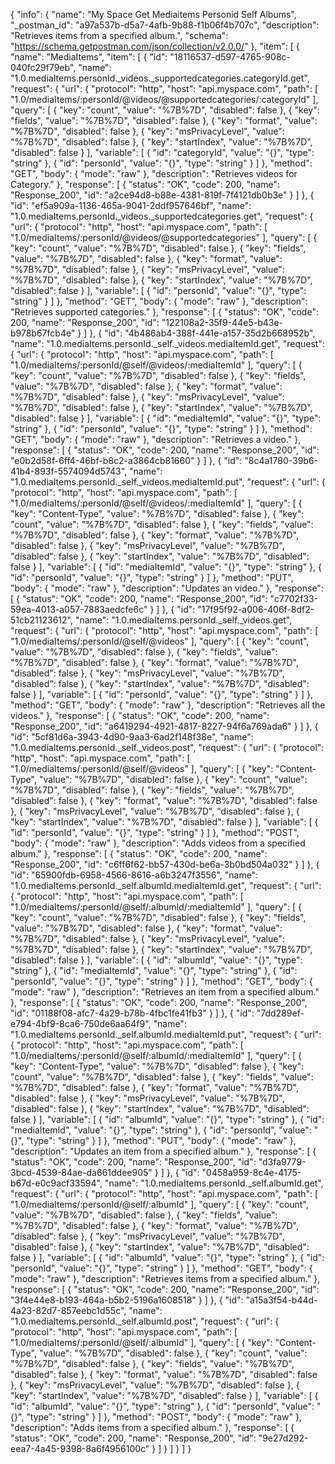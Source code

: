 {
  "info": {
    "name": "My Space Get Mediaitems Personid Self Albums",
    "_postman_id": "a97a537b-d5a7-4afb-9b88-f1b06f4b707c",
    "description": "Retrieves items from a specified album.",
    "schema": "https://schema.getpostman.com/json/collection/v2.0.0/"
  },
  "item": [
    {
      "name": "MediaItems",
      "item": [
        {
          "id": "18116537-d597-4765-908c-040fc29f79eb",
          "name": "1.0.mediaItems.personId._videos._supportedcategories.categoryId.get",
          "request": {
            "url": {
              "protocol": "http",
              "host": "api.myspace.com",
              "path": [
                "1.0/mediaItems/:personId/@videos/@supportedcategories/:categoryId"
              ],
              "query": [
                {
                  "key": "count",
                  "value": "%7B%7D",
                  "disabled": false
                },
                {
                  "key": "fields",
                  "value": "%7B%7D",
                  "disabled": false
                },
                {
                  "key": "format",
                  "value": "%7B%7D",
                  "disabled": false
                },
                {
                  "key": "msPrivacyLevel",
                  "value": "%7B%7D",
                  "disabled": false
                },
                {
                  "key": "startIndex",
                  "value": "%7B%7D",
                  "disabled": false
                }
              ],
              "variable": [
                {
                  "id": "categoryId",
                  "value": "{}",
                  "type": "string"
                },
                {
                  "id": "personId",
                  "value": "{}",
                  "type": "string"
                }
              ]
            },
            "method": "GET",
            "body": {
              "mode": "raw"
            },
            "description": "Retrieves videos for Category."
          },
          "response": [
            {
              "status": "OK",
              "code": 200,
              "name": "Response_200",
              "id": "a2ce94d8-b88e-4381-819f-7f4121db0b3e"
            }
          ]
        },
        {
          "id": "ef5a909a-1136-465a-9041-2ddf957646bf",
          "name": "1.0.mediaItems.personId._videos._supportedcategories.get",
          "request": {
            "url": {
              "protocol": "http",
              "host": "api.myspace.com",
              "path": [
                "1.0/mediaItems/:personId/@videos/@supportedcategories"
              ],
              "query": [
                {
                  "key": "count",
                  "value": "%7B%7D",
                  "disabled": false
                },
                {
                  "key": "fields",
                  "value": "%7B%7D",
                  "disabled": false
                },
                {
                  "key": "format",
                  "value": "%7B%7D",
                  "disabled": false
                },
                {
                  "key": "msPrivacyLevel",
                  "value": "%7B%7D",
                  "disabled": false
                },
                {
                  "key": "startIndex",
                  "value": "%7B%7D",
                  "disabled": false
                }
              ],
              "variable": [
                {
                  "id": "personId",
                  "value": "{}",
                  "type": "string"
                }
              ]
            },
            "method": "GET",
            "body": {
              "mode": "raw"
            },
            "description": "Retrieves supported categories."
          },
          "response": [
            {
              "status": "OK",
              "code": 200,
              "name": "Response_200",
              "id": "122108a2-35f9-44e5-b43e-b978b67fcb4e"
            }
          ]
        },
        {
          "id": "4b486ab4-388f-441e-a157-35d2b668952b",
          "name": "1.0.mediaItems.personId._self._videos.mediaItemId.get",
          "request": {
            "url": {
              "protocol": "http",
              "host": "api.myspace.com",
              "path": [
                "1.0/mediaItems/:personId/@self/@videos/:mediaItemId"
              ],
              "query": [
                {
                  "key": "count",
                  "value": "%7B%7D",
                  "disabled": false
                },
                {
                  "key": "fields",
                  "value": "%7B%7D",
                  "disabled": false
                },
                {
                  "key": "format",
                  "value": "%7B%7D",
                  "disabled": false
                },
                {
                  "key": "msPrivacyLevel",
                  "value": "%7B%7D",
                  "disabled": false
                },
                {
                  "key": "startIndex",
                  "value": "%7B%7D",
                  "disabled": false
                }
              ],
              "variable": [
                {
                  "id": "mediaItemId",
                  "value": "{}",
                  "type": "string"
                },
                {
                  "id": "personId",
                  "value": "{}",
                  "type": "string"
                }
              ]
            },
            "method": "GET",
            "body": {
              "mode": "raw"
            },
            "description": "Retrieves a video."
          },
          "response": [
            {
              "status": "OK",
              "code": 200,
              "name": "Response_200",
              "id": "e0b2d58f-6ff4-46bf-b8c2-a3864cb81660"
            }
          ]
        },
        {
          "id": "8c4a1780-39b6-41b4-893f-5574094d5743",
          "name": "1.0.mediaItems.personId._self._videos.mediaItemId.put",
          "request": {
            "url": {
              "protocol": "http",
              "host": "api.myspace.com",
              "path": [
                "1.0/mediaItems/:personId/@self/@videos/:mediaItemId"
              ],
              "query": [
                {
                  "key": "Content-Type",
                  "value": "%7B%7D",
                  "disabled": false
                },
                {
                  "key": "count",
                  "value": "%7B%7D",
                  "disabled": false
                },
                {
                  "key": "fields",
                  "value": "%7B%7D",
                  "disabled": false
                },
                {
                  "key": "format",
                  "value": "%7B%7D",
                  "disabled": false
                },
                {
                  "key": "msPrivacyLevel",
                  "value": "%7B%7D",
                  "disabled": false
                },
                {
                  "key": "startIndex",
                  "value": "%7B%7D",
                  "disabled": false
                }
              ],
              "variable": [
                {
                  "id": "mediaItemId",
                  "value": "{}",
                  "type": "string"
                },
                {
                  "id": "personId",
                  "value": "{}",
                  "type": "string"
                }
              ]
            },
            "method": "PUT",
            "body": {
              "mode": "raw"
            },
            "description": "Updates an video."
          },
          "response": [
            {
              "status": "OK",
              "code": 200,
              "name": "Response_200",
              "id": "c7702f33-59ea-4013-a057-7883aedcfe6c"
            }
          ]
        },
        {
          "id": "17f95f92-a006-406f-8df2-51cb21123612",
          "name": "1.0.mediaItems.personId._self._videos.get",
          "request": {
            "url": {
              "protocol": "http",
              "host": "api.myspace.com",
              "path": [
                "1.0/mediaItems/:personId/@self/@videos"
              ],
              "query": [
                {
                  "key": "count",
                  "value": "%7B%7D",
                  "disabled": false
                },
                {
                  "key": "fields",
                  "value": "%7B%7D",
                  "disabled": false
                },
                {
                  "key": "format",
                  "value": "%7B%7D",
                  "disabled": false
                },
                {
                  "key": "msPrivacyLevel",
                  "value": "%7B%7D",
                  "disabled": false
                },
                {
                  "key": "startIndex",
                  "value": "%7B%7D",
                  "disabled": false
                }
              ],
              "variable": [
                {
                  "id": "personId",
                  "value": "{}",
                  "type": "string"
                }
              ]
            },
            "method": "GET",
            "body": {
              "mode": "raw"
            },
            "description": "Retrieves all the videos."
          },
          "response": [
            {
              "status": "OK",
              "code": 200,
              "name": "Response_200",
              "id": "a6419294-4921-4817-8227-94f6a769ada6"
            }
          ]
        },
        {
          "id": "5cf81d6a-3943-4d90-9aa3-6ad2f148f38e",
          "name": "1.0.mediaItems.personId._self._videos.post",
          "request": {
            "url": {
              "protocol": "http",
              "host": "api.myspace.com",
              "path": [
                "1.0/mediaItems/:personId/@self/@videos"
              ],
              "query": [
                {
                  "key": "Content-Type",
                  "value": "%7B%7D",
                  "disabled": false
                },
                {
                  "key": "count",
                  "value": "%7B%7D",
                  "disabled": false
                },
                {
                  "key": "fields",
                  "value": "%7B%7D",
                  "disabled": false
                },
                {
                  "key": "format",
                  "value": "%7B%7D",
                  "disabled": false
                },
                {
                  "key": "msPrivacyLevel",
                  "value": "%7B%7D",
                  "disabled": false
                },
                {
                  "key": "startIndex",
                  "value": "%7B%7D",
                  "disabled": false
                }
              ],
              "variable": [
                {
                  "id": "personId",
                  "value": "{}",
                  "type": "string"
                }
              ]
            },
            "method": "POST",
            "body": {
              "mode": "raw"
            },
            "description": "Adds videos from a specified album."
          },
          "response": [
            {
              "status": "OK",
              "code": 200,
              "name": "Response_200",
              "id": "c6ff6f62-bb57-430d-be6a-3b0bd504a032"
            }
          ]
        },
        {
          "id": "65900fdb-6958-4566-8616-a6b3247f3556",
          "name": "1.0.mediaItems.personId._self.albumId.mediaItemId.get",
          "request": {
            "url": {
              "protocol": "http",
              "host": "api.myspace.com",
              "path": [
                "1.0/mediaItems/:personId/@self/:albumId/:mediaItemId"
              ],
              "query": [
                {
                  "key": "count",
                  "value": "%7B%7D",
                  "disabled": false
                },
                {
                  "key": "fields",
                  "value": "%7B%7D",
                  "disabled": false
                },
                {
                  "key": "format",
                  "value": "%7B%7D",
                  "disabled": false
                },
                {
                  "key": "msPrivacyLevel",
                  "value": "%7B%7D",
                  "disabled": false
                },
                {
                  "key": "startIndex",
                  "value": "%7B%7D",
                  "disabled": false
                }
              ],
              "variable": [
                {
                  "id": "albumId",
                  "value": "{}",
                  "type": "string"
                },
                {
                  "id": "mediaItemId",
                  "value": "{}",
                  "type": "string"
                },
                {
                  "id": "personId",
                  "value": "{}",
                  "type": "string"
                }
              ]
            },
            "method": "GET",
            "body": {
              "mode": "raw"
            },
            "description": "Retrieves an item from a specified album."
          },
          "response": [
            {
              "status": "OK",
              "code": 200,
              "name": "Response_200",
              "id": "01188f08-afc7-4a29-b78b-4fbc1fe41fb3"
            }
          ]
        },
        {
          "id": "7dd289ef-e794-4bf9-8ca6-750de6aa64f9",
          "name": "1.0.mediaItems.personId._self.albumId.mediaItemId.put",
          "request": {
            "url": {
              "protocol": "http",
              "host": "api.myspace.com",
              "path": [
                "1.0/mediaItems/:personId/@self/:albumId/:mediaItemId"
              ],
              "query": [
                {
                  "key": "Content-Type",
                  "value": "%7B%7D",
                  "disabled": false
                },
                {
                  "key": "count",
                  "value": "%7B%7D",
                  "disabled": false
                },
                {
                  "key": "fields",
                  "value": "%7B%7D",
                  "disabled": false
                },
                {
                  "key": "format",
                  "value": "%7B%7D",
                  "disabled": false
                },
                {
                  "key": "msPrivacyLevel",
                  "value": "%7B%7D",
                  "disabled": false
                },
                {
                  "key": "startIndex",
                  "value": "%7B%7D",
                  "disabled": false
                }
              ],
              "variable": [
                {
                  "id": "albumId",
                  "value": "{}",
                  "type": "string"
                },
                {
                  "id": "mediaItemId",
                  "value": "{}",
                  "type": "string"
                },
                {
                  "id": "personId",
                  "value": "{}",
                  "type": "string"
                }
              ]
            },
            "method": "PUT",
            "body": {
              "mode": "raw"
            },
            "description": "Updates an item from a specified album."
          },
          "response": [
            {
              "status": "OK",
              "code": 200,
              "name": "Response_200",
              "id": "d3fa9779-3bcd-4539-84ae-da661ddee905"
            }
          ]
        },
        {
          "id": "0458a959-8c4e-4175-b67d-e0c9acf33594",
          "name": "1.0.mediaItems.personId._self.albumId.get",
          "request": {
            "url": {
              "protocol": "http",
              "host": "api.myspace.com",
              "path": [
                "1.0/mediaItems/:personId/@self/:albumId"
              ],
              "query": [
                {
                  "key": "count",
                  "value": "%7B%7D",
                  "disabled": false
                },
                {
                  "key": "fields",
                  "value": "%7B%7D",
                  "disabled": false
                },
                {
                  "key": "format",
                  "value": "%7B%7D",
                  "disabled": false
                },
                {
                  "key": "msPrivacyLevel",
                  "value": "%7B%7D",
                  "disabled": false
                },
                {
                  "key": "startIndex",
                  "value": "%7B%7D",
                  "disabled": false
                }
              ],
              "variable": [
                {
                  "id": "albumId",
                  "value": "{}",
                  "type": "string"
                },
                {
                  "id": "personId",
                  "value": "{}",
                  "type": "string"
                }
              ]
            },
            "method": "GET",
            "body": {
              "mode": "raw"
            },
            "description": "Retrieves items from a specified album."
          },
          "response": [
            {
              "status": "OK",
              "code": 200,
              "name": "Response_200",
              "id": "3f4e44e8-b193-464a-b5b2-5196a1608518"
            }
          ]
        },
        {
          "id": "a15a3f54-b44d-4a23-82d7-857eebc1d55c",
          "name": "1.0.mediaItems.personId._self.albumId.post",
          "request": {
            "url": {
              "protocol": "http",
              "host": "api.myspace.com",
              "path": [
                "1.0/mediaItems/:personId/@self/:albumId"
              ],
              "query": [
                {
                  "key": "Content-Type",
                  "value": "%7B%7D",
                  "disabled": false
                },
                {
                  "key": "count",
                  "value": "%7B%7D",
                  "disabled": false
                },
                {
                  "key": "fields",
                  "value": "%7B%7D",
                  "disabled": false
                },
                {
                  "key": "format",
                  "value": "%7B%7D",
                  "disabled": false
                },
                {
                  "key": "msPrivacyLevel",
                  "value": "%7B%7D",
                  "disabled": false
                },
                {
                  "key": "startIndex",
                  "value": "%7B%7D",
                  "disabled": false
                }
              ],
              "variable": [
                {
                  "id": "albumId",
                  "value": "{}",
                  "type": "string"
                },
                {
                  "id": "personId",
                  "value": "{}",
                  "type": "string"
                }
              ]
            },
            "method": "POST",
            "body": {
              "mode": "raw"
            },
            "description": "Adds items from a specified album."
          },
          "response": [
            {
              "status": "OK",
              "code": 200,
              "name": "Response_200",
              "id": "9e27d292-eea7-4a45-9398-8a6f4956100c"
            }
          ]
        }
      ]
    }
  ]
}